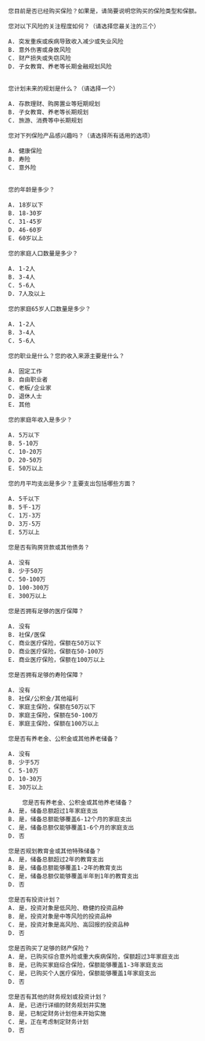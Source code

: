     您目前是否已经购买保险？如果是，请简要说明您购买的保险类型和保额。

    您对以下风险的关注程度如何？（请选择您最关注的三个）

    A. 突发重疾或疾病导致收入减少或失业风险
    B. 意外伤害或身故风险
    C. 财产损失或失窃风险
    D. 子女教育、养老等长期金融规划风险


    您计划未来的规划是什么？（请选择一个）

    A. 存款理财、购房置业等短期规划
    B. 子女教育、养老等长期规划
    C. 旅游、消费等中长期规划

    您对下列保险产品感兴趣吗？（请选择所有适用的选项）

    A. 健康保险
    B. 寿险
    C. 意外险


    您的年龄是多少？

    A. 18岁以下
    B. 18-30岁
    C. 31-45岁
    D. 46-60岁
    E. 60岁以上

    您的家庭人口数量是多少？

    A. 1-2人
    B. 3-4人
    C. 5-6人
    D. 7人及以上

    您的家庭65岁人口数量是多少？

    A. 1-2人
    B. 3-4人
    C. 5-6人

    您的职业是什么？您的收入来源主要是什么？

    A. 固定工作
    B. 自由职业者
    C. 老板/企业家
    D. 退休人士
    E. 其他

    您的家庭年收入是多少？

    A. 5万以下
    B. 5-10万
    C. 10-20万
    D. 20-50万
    E. 50万以上

    您的月平均支出是多少？主要支出包括哪些方面？

    A. 5千以下
    B. 5千-1万
    C. 1万-3万
    D. 3万-5万
    E. 5万以上

    您是否有购房贷款或其他债务？

    A. 没有
    B. 少于50万
    C. 50-100万
    D. 100-300万
    E. 300万以上

    您是否拥有足够的医疗保障？

    A. 没有
    B. 社保/医保
    C. 商业医疗保险，保额在50万以下
    D. 商业医疗保险，保额在50-100万
    E. 商业医疗保险，保额在100万以上

    您是否拥有足够的寿险保障？

    A. 没有
    B. 社保/公积金/其他福利
    C. 家庭主保险，保额在50万以下
    D. 家庭主保险，保额在50-100万
    E. 家庭主保险，保额在100万以上

    您是否有养老金、公积金或其他养老储备？

    A. 没有
    B. 少于5万
    C. 5-10万
    D. 10-30万
    E. 30万以上

        您是否有养老金、公积金或其他养老储备？
    A. 是，储备总额超过1年家庭支出
    B. 是，储备总额能够覆盖6-12个月的家庭支出
    C. 是，储备总额仅能够覆盖1-6个月的家庭支出
    D. 否

    您是否规划教育金或其他特殊储备？
    A. 是，储备总额超过2年的教育支出
    B. 是，储备总额能够覆盖1-2年的教育支出
    C. 是，储备总额仅能够覆盖半年到1年的教育支出
    D. 否

    您是否有投资计划？
    A. 是，投资对象是低风险、稳健的投资品种
    B. 是，投资对象是中等风险的投资品种
    C. 是，投资对象是高风险、高回报的投资品种
    D. 否

    您是否购买了足够的财产保险？
    A. 是，已购买综合意外险或重大疾病保险，保额超过3年家庭支出
    B. 是，已购买家庭综合保险，保额能够覆盖1-3年家庭支出
    C. 是，已购买个人医疗保险，保额能够覆盖1年家庭支出
    D. 否

    您是否有其他的财务规划或投资计划？
    A. 是，已进行详细的财务规划并实施
    B. 是，已制定财务计划但未开始实施
    C. 是，正在考虑制定财务计划
    D. 否